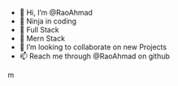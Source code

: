 - 👋 Hi, I’m @RaoAhmad
- 👀 Ninja in coding
- 🌱 Full Stack
- 💞️ Mern Stack
- 💞️ I’m looking to collaborate on new Projects
- 📫 Reach me through @RaoAhmad on github

<!---
RaoAhmad/RaoAhmad is a ✨ special ✨ repository because its `README.md` (this file) appears on your GitHub profile.
You can click the Preview link to take a look at your changes.
--->
 m

